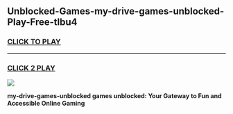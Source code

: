 
## Unblocked-Games-my-drive-games-unblocked-Play-Free-tlbu4
<h3>
<a href="https://premium76.site?title=my-drive-games-unblocked&ref=21A">CLICK TO PLAY</a></h3>
<hr>

<h3>
<a href="https://premium76.site?title=my-drive-games-unblocked&ref=21A">CLICK 2 PLAY</a>
  
</h3>

<a href="https://premium76.site?title=my-drive-games-unblocked&ref=21A"><img src="https://clearcache.store/games.png"></a>


**my-drive-games-unblocked games unblocked: Your Gateway to Fun and Accessible Online Gaming**
